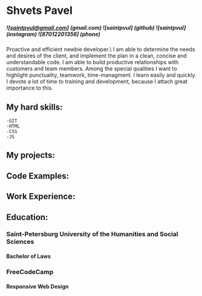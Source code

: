 # Shvets Pavel

##### ![saintpvul@gmail.com] (gmail.com) ![saintpvul] (github) ![saintpvul] (instagram) ![87012201356] (phone)

Proactive and efficient newbie developer.\ I am able to determine the needs and desires of the client, and implement the plan in a clean, concise and understandable code. I am able to build productive relationships with customers and team members. Among the special qualities I want to highlight punctuality, teamwork, time-managment. I learn easily and quickly. I devote a lot of time to training and development, because I attach great importance to this.

## My hard skills:

    -GIT
    -HTML
    -CSS
    -JS

## My projects:

## Code Examples:

## Work Experience:

## Education:

### Saint-Petersburg University of the Humanities and Social Sciences

#### Bachelor of Laws

### FreeCodeCamp

#### Responsive Web Design
